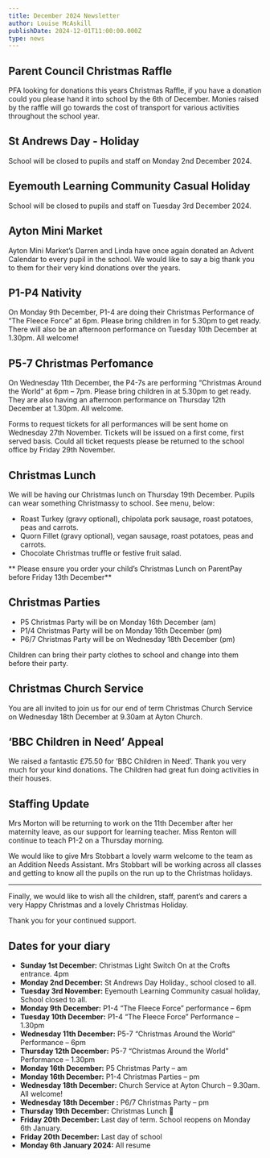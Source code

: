 ```yaml
---
title: December 2024 Newsletter
author: Louise McAskill
publishDate: 2024-12-01T11:00:00.000Z
type: news
---
```


## Parent Council Christmas Raffle

PFA looking for donations this years Christmas Raffle, if you have a donation
could you please hand it into school by the 6th of December. Monies raised
by the raffle will go towards the cost of transport for various activities
throughout the school year.

## St Andrews Day - Holiday

School will be closed to pupils and staff on Monday 2nd December 2024.

## Eyemouth Learning Community Casual Holiday
School will be closed to pupils and staff on Tuesday 3rd December 2024.

## Ayton Mini Market 

Ayton Mini Market’s Darren and Linda have once again donated an Advent
Calendar to every pupil in the school. We would like to say a big thank you to
them for their very kind donations over the years.

## P1-P4 Nativity

On Monday 9th December, P1-4 are doing their Christmas Performance of “The
Fleece Force” at 6pm. Please bring children in for 5.30pm to get ready. There
will also be an afternoon performance on Tuesday 10th December at 1.30pm. All
welcome!

## P5-7 Christmas Perfomance

On Wednesday 11th December, the P4-7s are performing “Christmas Around the
World” at 6pm – 7pm. Please bring children in at 5.30pm to get ready. They
are also having an afternoon performance on Thursday 12th December at 1.30pm.
All welcome.

Forms to request tickets for all performances will be sent home on Wednesday 27th November. Tickets will be issued on a first come, first served basis. Could all ticket requests please be returned to the school office by Friday 29th November.

## Christmas Lunch

We will be having our Christmas lunch on Thursday 19th December. Pupils can wear
something Christmassy to school. See menu, below:

* Roast Turkey (gravy optional), chipolata pork sausage, roast potatoes, peas and carrots.
* Quorn Fillet (gravy optional), vegan sausage, roast potatoes, peas and carrots.
* Chocolate Christmas truffle or festive fruit salad.

** Please ensure you order your child’s Christmas Lunch on ParentPay before Friday 13th December**


## Christmas Parties

* P5 Christmas Party will be on Monday 16th December (am)
* P1/4 Christmas Party will be on Monday 16th December (pm)
* P6/7 Christmas Party will be on Wednesday 18th December (pm)

Children can bring their party clothes to school and change into them before their party.


## Christmas Church Service

You are all invited to join us for our end of term Christmas Church Service on
Wednesday 18th December at 9.30am at Ayton Church.

## ‘BBC Children in Need’ Appeal

We raised a fantastic £75.50 for ‘BBC Children in Need’. Thank you very much for your kind donations. The Children had great fun doing activities in their houses.

## Staffing Update

Mrs Morton will be returning to work on the 11th December after her maternity
leave, as our support for learning teacher. Miss Renton will continue to teach
P1-2 on a Thursday morning.

We would like to give Mrs Stobbart a lovely warm welcome to the team as an
Addition Needs Assistant. Mrs Stobbart will be working across all classes and
getting to know all the pupils on the run up to the Christmas holidays.

---

Finally, we would like to wish all the children, staff, parent’s and carers a
very Happy Christmas and a lovely Christmas Holiday.

Thank you for your continued support.

## Dates for your diary

* **Sunday 1st December:** Christmas Light Switch On at the Crofts entrance. 4pm
* **Monday 2nd December:** St Andrews Day Holiday., school closed to all.
* **Tuesday 3rd November:** Eyemouth Learning Community casual holiday, School closed to all.
* **Monday 9th December:** P1-4 “The Fleece Force” performance – 6pm
* **Tuesday 10th December:** P1-4 “The Fleece Force” Performance – 1.30pm
* **Wednesday 11th December:** P5-7 “Christmas Around the World” Performance – 6pm
* **Thursday 12th December:** P5-7 “Christmas Around the World” Performance – 1.30pm
* **Monday 16th December:** P5 Christmas Party – am
* **Monday 16th December:** P1-4 Christmas Parties – pm
* **Wednesday 18th December:** Church Service at Ayton Church – 9.30am. All welcome!
* **Wednesday 18th December :** P6/7 Christmas Party – pm
* **Thursday 19th December:** Christmas Lunch 🎅
* **Friday 20th December:** Last day of term. School reopens on Monday 6th January.
* **Friday 20th December:** Last day of school
* **Monday 6th January 2024:** All resume
